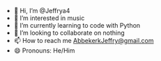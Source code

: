- 👋 Hi, I’m @Jeffrya4
- 👀 I’m interested in music
- 🌱 I’m currently learning to code with Python
- 💞️ I’m looking to collaborate on nothing
- 📫 How to reach me AbbekerkJeffry@gmail.com
- 😄 Pronouns: He/Him

<!---
Jeffrya4/Jeffrya4 is a ✨ special ✨ repository because its `README.md` (this file) appears on your GitHub profile.
You can click the Preview link to take a look at your changes.
--->
